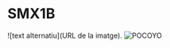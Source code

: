 # SMX1B
![text alternatiu](URL de la imatge).
![POCOYO](https://www.google.com/imgres?q=POCOYO%20con%20down&imgurl=https%3A%2F%2Fblogger.googleusercontent.com%2Fimg%2Fb%2FR29vZ2xl%2FAVvXsEgy7JUbXbUH4GlUPQCsAEZZB_uOLU9QJh2OBg54hGjbIoPU3rd1uBRJmRCwHzCMiOvfsIx0ubr3Eocf9nLbwbUrXNA4qYsIaeQ5V8mkNNOpxT7_siyqWB9qW4J2WDaVzsrYrdMy2Ub5QlqB%2Fs1600%2FIMG_1503.JPG&imgrefurl=http%3A%2F%2Frandomwalkdownmommystreet.blogspot.com%2F2011%2F06%2Fpartytime-hs-birthday-pocoyo-lets-party.html&docid=VJLCPGNLLpTacM&tbnid=Qe43BAe37bid5M&vet=12ahUKEwiRwu3wnN2PAxUGKvsDHSLmNfc4FBAzegQIaBAA..i&w=1600&h=1067&hcb=2&itg=1&ved=2ahUKEwiRwu3wnN2PAxUGKvsDHSLmNfc4FBAzegQIaBAA)
